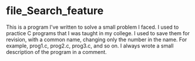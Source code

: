 # file_Search_feature
This is a program I've written to solve a small problem I faced. I used to practice C programs that I was taught in my college. I used to save them for revision, with a common name, changing only the number in the name. For example, prog1.c, prog2.c, prog3.c, and so on. I always wrote a small description of the program in a comment.
